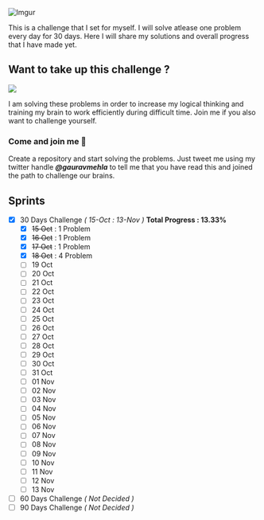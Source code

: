 ![Imgur](https://i.imgur.com/xc2K3tj.jpg)

This is a challenge that I set for myself. I will solve atlease one problem every day for 30 days. Here I will share my solutions and overall progress that I have made yet.

## Want to take up this challenge ? 

![](https://i.pinimg.com/736x/01/3d/35/013d359e116d291e21dd00e89ae1d5b9--challenge-accepted-the-challenge.jpg)

I am solving these problems in order to increase my logical thinking and training my brain to work efficiently during difficult time. Join me if you also want to challenge yourself.

### Come and join me 👋
Create a repository and start solving the problems. Just tweet me using my twitter handle _**@gauravmehla**_ to tell me that you have read this and joined the path to challenge our brains.

## Sprints

- [x] 30 Days Challenge _( 15-Oct : 13-Nov )_ **Total Progress : 13.33%**
  - [x] ~~15 Oct~~ : 1 Problem
  - [x] ~~16 Oct~~ : 1 Problem
  - [x] ~~17 Oct~~ : 1 Problem
  - [x] ~~18 Oct~~ : 4 Problem
  - [ ] 19 Oct
  - [ ] 20 Oct
  - [ ] 21 Oct
  - [ ] 22 Oct
  - [ ] 23 Oct
  - [ ] 24 Oct
  - [ ] 25 Oct
  - [ ] 26 Oct
  - [ ] 27 Oct
  - [ ] 28 Oct
  - [ ] 29 Oct
  - [ ] 30 Oct
  - [ ] 31 Oct
  - [ ] 01 Nov
  - [ ] 02 Nov
  - [ ] 03 Nov
  - [ ] 04 Nov
  - [ ] 05 Nov
  - [ ] 06 Nov
  - [ ] 07 Nov
  - [ ] 08 Nov
  - [ ] 09 Nov
  - [ ] 10 Nov
  - [ ] 11 Nov
  - [ ] 12 Nov
  - [ ] 13 Nov
- [ ] 60 Days Challenge _( Not Decided )_
- [ ] 90 Days Challenge _( Not Decided )_
